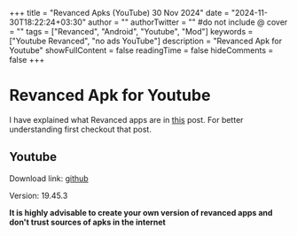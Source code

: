+++
title = "Revanced Apks (YouTube) 30 Nov 2024"
date = "2024-11-30T18:22:24+03:30"
author = ""
authorTwitter = "" #do not include @
cover = ""
tags = ["Revanced", "Android", "Youtube", "Mod"]
keywords = ["Youtube Revanced", "no ads YouTube"]
description = "Revanced Apk for Youtube"
showFullContent = false
readingTime = false
hideComments = false
+++

# Revanced Apk for Youtube

I have explained what Revanced apps are in [this](https://maybeparsa.top/posts/revanced/) post. For better understanding first checkout that post.

## Youtube

Download link: [github](https://github.com/parsamrrelax/revancedapks/releases/download/youtube19.45.38/youtube-revanced_v19.45.38-patches_v5.1.0.apk)

Version: 19.45.3


**It is highly advisable to create your own version of revanced apps and don't trust sources of apks in the internet**

